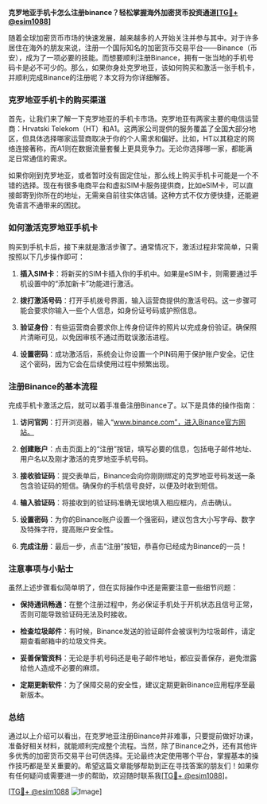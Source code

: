 **克罗地亚手机卡怎么注册binance？轻松掌握海外加密货币投资通道[[TG💪+ @esim1088](https://t.me/s/esim1088)]**

随着全球加密货币市场的快速发展，越来越多的人开始关注并参与其中。对于许多居住在海外的朋友来说，注册一个国际知名的加密货币交易平台——Binance（币安），成为了一项必要的技能。而想要顺利注册Binance，拥有一张当地的手机号码卡是必不可少的。那么，如果你身处克罗地亚，该如何购买和激活一张手机卡，并顺利完成Binance的注册呢？本文将为你详细解答。

### 克罗地亚手机卡的购买渠道

首先，让我们来了解一下克罗地亚的手机卡市场。克罗地亚有两家主要的电信运营商：Hrvatski Telekom（HT）和A1。这两家公司提供的服务覆盖了全国大部分地区，但具体选择哪家运营商取决于你的个人需求和偏好。比如，HT以其稳定的网络连接著称，而A1则在数据流量套餐上更具竞争力。无论你选择哪一家，都能满足日常通信的需求。

如果你刚到克罗地亚，或者暂时没有固定住址，那么线上购买手机卡可能是一个不错的选择。现在有很多电商平台和虚拟SIM卡服务提供商，比如eSIM卡，可以直接邮寄到你所在的地址，无需亲自前往实体店铺。这种方式不仅方便快捷，还能避免语言不通带来的困扰。

### 如何激活克罗地亚手机卡

购买到手机卡后，接下来就是激活步骤了。通常情况下，激活过程非常简单，只需按照以下几步操作即可：

1. **插入SIM卡**：将新买的SIM卡插入你的手机中。如果是eSIM卡，则需要通过手机设置中的“添加新卡”功能进行激活。
   
2. **拨打激活号码**：打开手机拨号界面，输入运营商提供的激活号码。这一步骤可能会要求你输入一些个人信息，如身份证号码或护照信息。

3. **验证身份**：有些运营商会要求你上传身份证件的照片以完成身份验证。确保照片清晰可见，以免因审核不通过而耽误激活进程。

4. **设置密码**：成功激活后，系统会让你设置一个PIN码用于保护账户安全。记住这个密码，因为它会在后续使用过程中频繁出现。

### 注册Binance的基本流程

完成手机卡激活之后，就可以着手准备注册Binance了。以下是具体的操作指南：

1. **访问官网**：打开浏览器，输入“www.binance.com”，进入Binance官方网站。

2. **创建账户**：点击页面上的“注册”按钮，填写必要的信息，包括电子邮件地址、用户名以及刚才激活的克罗地亚手机号码。

3. **接收验证码**：提交表单后，Binance会向你刚刚绑定的克罗地亚号码发送一条包含验证码的短信。确保你的手机信号良好，以便及时收到短信。

4. **输入验证码**：将接收到的验证码准确无误地填入相应框内，点击确认。

5. **设置密码**：为你的Binance账户设置一个强密码，建议包含大小写字母、数字及特殊字符，提高账户安全性。

6. **完成注册**：最后一步，点击“注册”按钮，恭喜你已经成为Binance的一员！

### 注意事项与小贴士

虽然上述步骤看似简单明了，但在实际操作中还是需要注意一些细节问题：

- **保持通讯畅通**：在整个注册过程中，务必保证手机处于开机状态且信号正常，否则可能导致验证码无法及时接收。
  
- **检查垃圾邮件**：有时候，Binance发送的验证邮件会被误判为垃圾邮件，请定期查看邮箱中的垃圾文件夹。

- **妥善保管资料**：无论是手机号码还是电子邮件地址，都应妥善保存，避免泄露给他人造成不必要的麻烦。

- **定期更新软件**：为了保障交易的安全性，建议定期更新Binance应用程序至最新版本。

### 总结

通过以上介绍可以看出，在克罗地亚注册Binance并非难事，只要提前做好功课，准备好相关材料，就能顺利完成整个流程。当然，除了Binance之外，还有其他许多优秀的加密货币交易平台可供选择。无论最终决定使用哪个平台，掌握基本的操作技巧都是至关重要的。希望这篇文章能够帮助到正在寻找答案的朋友们！如果你有任何疑问或需要进一步的帮助，欢迎随时联系我[[TG💪+ @esim1088](https://t.me/s/esim1088)]。

[[TG💪+ @esim1088](https://t.me/s/esim1088) ![Image](https://i.postimg.cc/4NQfJmqS/Snipaste-2025-05-13-00-14-12.png)]
